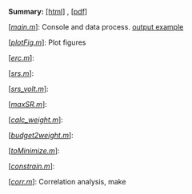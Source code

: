 **Summary:** [[html]](http://htmlpreview.github.io/?https://github.com/y-yang42/ERC_RB/blob/master/Summary/Risk%20Parity%20and%20Risk%20Budgeting.html) , [[pdf]](https://github.com/y-yang42/ERC_RB/blob/master/Summary/Risk%20Parity%20and%20Risk%20Budgeting.pdf)



[[*main.m*]()]: Console and data process.	[output example]()

[[*plotFig.m*]()]: Plot figures



[[*erc.m*]()]: 

[[*srs.m*]()]: 

[[*srs_volt.m*]()]: 

[[*maxSR.m*]()]: 



[[*calc_weight.m*]()]:

[[*budget2weight.m*]()]: 



[[*toMinimize.m*]()]: 

[[*constrain.m*]()]: 



[[*corr.m*]()]: Correlation analysis, make  